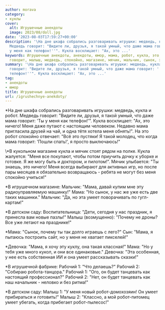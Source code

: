 ```yaml
---
author: morava
category:
- куклы
cover:
  alt: Игрушечные анекдоты
  image: 2023/08/doll.jpg
date: '2023-08-03T17:59:27+00:00'
description: '\На дне шкафа собрались разговаривать игрушки: медведь, кукла и робот.
  Медведь говорит: "Видите ли, друзья, я такой умный, что даже мама говорит: ''Ты
  у меня как телефон!''". Кукла восклицает: "Ах, это ...'
keywords: Игрушечные анекдоты, анекдоты, юмор, мама, робот, кукла, это, умеет, рабочий,
  говорит, малыш, медведь, спокойно, магазине, мячик, мальчик, сынок, эта
summary: '\На дне шкафа собрались разговаривать игрушки: медведь, кукла и робот. Медведь
  говорит: "Видите ли, друзья, я такой умный, что даже мама говорит: ''Ты у меня как
  телефон!''". Кукла восклицает: "Ах, это ...'
tag:
- анекдоты
- юмор
title: Игрушечные анекдоты
url: /igrushechnye-anekdoty/
---
```


\*На дне шкафа собрались разговаривать игрушки: медведь, кукла и робот. Медведь говорит: "Видите ли, друзья, я такой умный, что даже мама говорит: 'Ты у меня как телефон!'". Кукла восклицает: "Ах, это ничего! Меня даже путают с настоящим человеком. Недавно мама пригласила друзей на чай, и одна тётя хотела меня обнять!". На это робот спокойно отвечает: "Всё это пустяки! Я такой молодец, что когда мама говорит: 'Пошли спать!', я просто выключаюсь!"

\\*В кукольном магазине кукла и мячик стоят рядом на полке. Кукла жалуется: "Меня все покупают, чтобы потом приучить дочку к уборке и готовке. Я же могу быть и доктором, и пилотом!". Мячик улыбается: "Ты знаешь, это ничего! Меня всегда выбирают для активных игр, но после пары месяцев я обязательно возвращаюсь \- ребята не могут без меня спокойно учиться!"

\*В игрушечном магазине: Мальчик: "Мама, давай купим мне эту радиоуправляемую машинку!" Мама: "Но сынок, у нас же уже есть две таких машинки." Мальчик: "Да, но эта умеет поворачивать по гугл-картам!"

\*В детском саду: Воспитательница: "Дети, сегодня у нас праздник, я принесла вам новые пазлы!" Малыш (возмущенно): "Почему не дроны? Все уже летают на празднике!"

\*Мама: "Сынок, почему ты так долго играешь с лего?" Сын: "Мама, я пытаюсь построить сайт, но у меня не хватает пикселей!"

\*Девочка: "Мама, я хочу эту куклу, она такая классная!" Мама: "Но у тебя уже много кукол, и они все одинаковые." Девочка: "Эта особенная, у нее есть собственная ИИ и она умеет рассказывать сказки!"

\*В игрушечной фабрике: Рабочий 1: "Что делаешь?" Рабочий 2: "Собираю робота-танцора." Рабочий 1: "Ого, он будет танцевать как настоящий профессионал?" Рабочий 2: "Нет, он будет танцевать как наш начальник - неловко и без ритма!"

\*В детском саду: Малыш 1: "У меня новый робот-домохозяин! Он умеет прибираться и готовить!" Малыш 2: "Классно, а мой робот-питомец умеет убегать, когда прибегает робот-пылесос!"